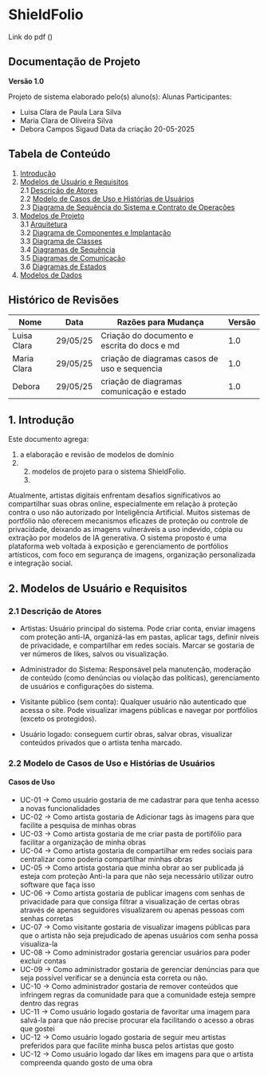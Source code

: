 # ShieldFolio

Link do pdf ()
## Documentação de Projeto

**Versão 1.0**      

Projeto de sistema elaborado pelo(s) aluno(s):
Alunas Participantes:
* Luisa Clara de Paula Lara Silva
* Maria Clara de Oliveira Silva
* Debora Campos Sigaud
Data da criação 20-05-2025

## Tabela de Conteúdo
1. [Introdução](#1-introdução)         
2. [Modelos de Usuário e Requisitos](#2-modelos-de-usuário-e-requisitos)             
   2.1 [Descrição de Atores](#21-descrição-de-atores)          
   2.2 [Modelo de Casos de Uso e Histórias de Usuários](#22-modelo-de-casos-de-uso-e-histórias-de-usuários)               
   2.3 [Diagrama de Sequência do Sistema e Contrato de Operações](#23-diagrama-de-sequência-do-sistema-e-contrato-de-operações)            
3. [Modelos de Projeto](#3-modelos-de-projeto)           
   3.1 [Arquitetura](#31-arquitetura)           
   3.2 [Diagrama de Componentes e Implantação](#32-diagrama-de-componentes-e-implantação)          
   3.3 [Diagrama de Classes](#33-diagrama-de-classes)           
   3.4 [Diagramas de Sequência](#34-diagramas-de-sequência)          
   3.5 [Diagramas de Comunicação](#35-diagramas-de-comunicação)           
   3.6 [Diagramas de Estados](#36-diagramas-de-estados)           
4. [Modelos de Dados](#4-modelos-de-dados)


## Histórico de Revisões

| Nome | Data | Razões para Mudança | Versão |
|---|---|---|---|
| Luisa Clara | 29/05/25 | Criação do documento e escrita do docs e md| 1.0 |
| Maria Clara | 29/05/25 | criação de diagramas casos de uso e sequencia| 1.0 |
| Debora | 29/05/25 | criação de diagramas comunicação e estado | 1.0 |

## 1. Introdução
Este documento agrega: 
1) a elaboração e revisão de modelos de domínio
2) 2) modelos de projeto para o sistema ShieldFolio.
   3) 
Atualmente, artistas digitais enfrentam desafios significativos ao compartilhar suas obras online, especialmente em relação à proteção contra o uso não autorizado por Inteligência Artificial. Muitos sistemas de portfólio não oferecem mecanismos eficazes de proteção ou controle de privacidade, deixando as imagens vulneráveis a uso indevido, cópia ou extração por modelos de IA generativa. O sistema proposto é uma plataforma web voltada à exposição e gerenciamento de portfólios artísticos, com foco em segurança de imagens, organização personalizada e integração social.


## 2. Modelos de Usuário e Requisitos              

### 2.1 Descrição de Atores

* Artistas: Usuário principal do sistema. Pode criar conta, enviar imagens com proteção anti-IA, organizá-las em pastas, aplicar tags, definir níveis de privacidade, e compartilhar em redes sociais. Marcar se gostaria de ver números de likes, salvos ou visualização.

* Administrador do Sistema: Responsável pela manutenção, moderação de conteúdo (como denúncias ou violação das políticas), gerenciamento de usuários e configurações do sistema.

* Visitante público (sem conta): Qualquer usuário não autenticado que acessa o site. Pode visualizar imagens públicas e navegar por portfólios (exceto os protegidos).

* Usuário logado: conseguem curtir obras, salvar obras, visualizar conteúdos privados que o artista tenha marcado.

### 2.2 Modelo de Casos de Uso e Histórias de Usuários  

#### Casos de Uso

* UC-01 -> Como usuário gostaria de me cadastrar para que tenha acesso a novas funcionalidades
* UC-02 -> Como artista gostaria de Adicionar tags às imagens para que facilite a pesquisa de minhas obras
* UC-03 -> Como artista gostaria de me criar pasta de portifólio para facilitar a organização de minha obras
* UC-04 -> Como artista gostaria de compartilhar em redes sociais para centralizar como poderia compartilhar minhas obras 
* UC-05 -> Como artista gostaria que minha obrar ao ser publicada já esteja com proteção Anti-Ia para que não seja necessário utilizar outro software que faça isso
* UC-06 -> Como artista gostaria de publicar imagens com senhas de privacidade para que consiga filtrar a visualização de certas obras através de apenas seguidores visualizarem ou apenas pessoas com senhas corretas
* UC-07 -> Como visitante gostaria de visualizar imagens públicas para que o artista não seja prejudicado de apenas usuários com senha possa visualiza-la
* UC-08 -> Como administrador gostaria gerenciar usuários para poder excluir contas
* UC-09 -> Como administrador gostaria de gerenciar denúncias para que seja possível verificar se a denúncia esta correta ou não.
* UC-10 -> Como administrador gostaria de remover conteúdos que infringem regras da comunidade para que a comunidade esteja sempre dentro das regras
* UC-11 -> Como usuário logado gostaria de favoritar uma imagem para salvá-la para que não precise procurar ela facilitando o acesso a obras que gostei
* UC-12 -> Como usuário logado gostaria de seguir meu artistas preferidos para que facilite minha busca pelos artistas que gosto
* UC-12 -> Como usuário logado dar likes em imagens para que o artista compreenda quando gosto de uma obra



